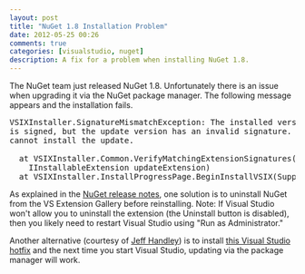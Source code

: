 ```yaml
---
layout: post
title: "NuGet 1.8 Installation Problem"
date: 2012-05-25 00:26
comments: true
categories: [visualstudio, nuget]
description: A fix for a problem when installing NuGet 1.8.
---
```


The NuGet team just released NuGet 1.8.  Unfortunately there is an issue when upgrading it via the NuGet package manager.  The following message appears and the installation fails.

<pre>
VSIXInstaller.SignatureMismatchException: The installed version of 'NuGet Package Manager' 
is signed, but the update version has an invalid signature. Therefore, Extension Manager 
cannot install the update. 

  at VSIXInstaller.Common.VerifyMatchingExtensionSignatures(IInstalledExtension installedExtension, 
    IInstallableExtension updateExtension) 
  at VSIXInstaller.InstallProgressPage.BeginInstallVSIX(SupportedVSSKU targetAppID)
</pre>    

As explained in the [NuGet release notes](http://docs.nuget.org/docs/release-notes/nuget-1.8), one solution is to uninstall NuGet from the VS Extension Gallery before reinstalling.  Note: If Visual Studio won't allow you to uninstall the extension (the Uninstall button is disabled), then you likely need to restart Visual Studio using "Run as Administrator."

Another alternative (courtesy of [Jeff Handley](http://jeffhandley.com/)) is to install [this Visual Studio hotfix](http://connect.microsoft.com/VisualStudio/Downloads/DownloadDetails.aspx?DownloadID=38654) and the next time you start Visual Studio, updating via the package manager will work.